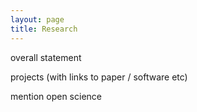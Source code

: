 ```yaml
---
layout: page
title: Research
---
```


overall statement


projects (with links to paper / software etc)


mention open science



